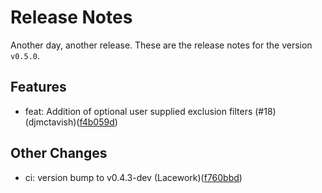 # Release Notes
Another day, another release. These are the release notes for the version `v0.5.0`.

## Features
* feat: Addition of optional user supplied exclusion filters (#18) (djmctavish)([f4b059d](https://github.com/lacework/terraform-gcp-gke-audit-log/commit/f4b059dc755d29467fd4ca32db160670c13218b4))
## Other Changes
* ci: version bump to v0.4.3-dev (Lacework)([f760bbd](https://github.com/lacework/terraform-gcp-gke-audit-log/commit/f760bbddb1c26dcf757ec469495bcef9fc48267e))

